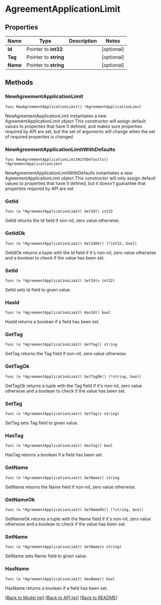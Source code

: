# AgreementApplicationLimit

## Properties

Name | Type | Description | Notes
------------ | ------------- | ------------- | -------------
**Id** | Pointer to **int32** |  | [optional] 
**Tag** | Pointer to **string** |  | [optional] 
**Name** | Pointer to **string** |  | [optional] 

## Methods

### NewAgreementApplicationLimit

`func NewAgreementApplicationLimit() *AgreementApplicationLimit`

NewAgreementApplicationLimit instantiates a new AgreementApplicationLimit object
This constructor will assign default values to properties that have it defined,
and makes sure properties required by API are set, but the set of arguments
will change when the set of required properties is changed

### NewAgreementApplicationLimitWithDefaults

`func NewAgreementApplicationLimitWithDefaults() *AgreementApplicationLimit`

NewAgreementApplicationLimitWithDefaults instantiates a new AgreementApplicationLimit object
This constructor will only assign default values to properties that have it defined,
but it doesn't guarantee that properties required by API are set

### GetId

`func (o *AgreementApplicationLimit) GetId() int32`

GetId returns the Id field if non-nil, zero value otherwise.

### GetIdOk

`func (o *AgreementApplicationLimit) GetIdOk() (*int32, bool)`

GetIdOk returns a tuple with the Id field if it's non-nil, zero value otherwise
and a boolean to check if the value has been set.

### SetId

`func (o *AgreementApplicationLimit) SetId(v int32)`

SetId sets Id field to given value.

### HasId

`func (o *AgreementApplicationLimit) HasId() bool`

HasId returns a boolean if a field has been set.

### GetTag

`func (o *AgreementApplicationLimit) GetTag() string`

GetTag returns the Tag field if non-nil, zero value otherwise.

### GetTagOk

`func (o *AgreementApplicationLimit) GetTagOk() (*string, bool)`

GetTagOk returns a tuple with the Tag field if it's non-nil, zero value otherwise
and a boolean to check if the value has been set.

### SetTag

`func (o *AgreementApplicationLimit) SetTag(v string)`

SetTag sets Tag field to given value.

### HasTag

`func (o *AgreementApplicationLimit) HasTag() bool`

HasTag returns a boolean if a field has been set.

### GetName

`func (o *AgreementApplicationLimit) GetName() string`

GetName returns the Name field if non-nil, zero value otherwise.

### GetNameOk

`func (o *AgreementApplicationLimit) GetNameOk() (*string, bool)`

GetNameOk returns a tuple with the Name field if it's non-nil, zero value otherwise
and a boolean to check if the value has been set.

### SetName

`func (o *AgreementApplicationLimit) SetName(v string)`

SetName sets Name field to given value.

### HasName

`func (o *AgreementApplicationLimit) HasName() bool`

HasName returns a boolean if a field has been set.


[[Back to Model list]](../README.md#documentation-for-models) [[Back to API list]](../README.md#documentation-for-api-endpoints) [[Back to README]](../README.md)


